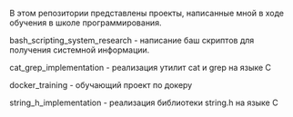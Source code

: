 В этом репозитории представлены проекты, написанные мной в ходе обучения в школе программирования.

bash_scripting_system_research - написание баш скриптов для получения системной информации.

cat_grep_implementation - реализация утилит cat и grep на языке С

docker_training - обучающий проект по докеру

string_h_implementation - реализация библиотеки string.h на языке С
